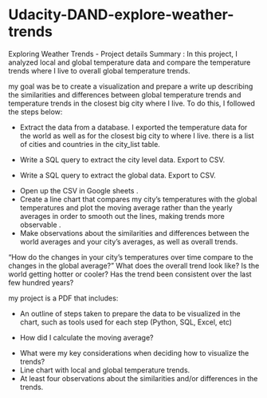 # Udacity-DAND-explore-weather-trends

Exploring Weather Trends - Project details
Summary :
In this project, I analyzed local and global temperature data and compare the temperature trends where I live to overall global temperature trends.

my goal was be to create a visualization and prepare a write up describing the similarities and differences between global temperature trends and temperature trends in the closest big city where I live. To do this, I followed the steps below:

* Extract the data from a database. I exported the temperature data for the world as well as for the closest big city to where I live. there is a list of cities and countries in the city_list table. 
- Write a SQL query to extract the city level data. Export to CSV.
* Write a SQL query to extract the global data. Export to CSV.
- Open up the CSV in Google sheets .
- Create a line chart that compares my city’s temperatures with the global temperatures and plot the moving average rather than the yearly averages in order to smooth out the lines, making trends more observable .
- Make observations about the similarities and differences between the world averages and your city’s averages, as well as overall trends.

“How do the changes in your city’s temperatures over time compare to the changes in the global average?”
What does the overall trend look like? Is the world getting hotter or cooler? Has the trend been consistent over the last few hundred years?

my project is a PDF that includes:

- An outline of steps taken to prepare the data to be visualized in the chart, such as tools used for each step (Python, SQL, Excel, etc)
* How did I calculate the moving average?
- What were my key considerations when deciding how to visualize the trends?
- Line chart with local and global temperature trends.
- At least four observations about the similarities and/or differences in the trends.

